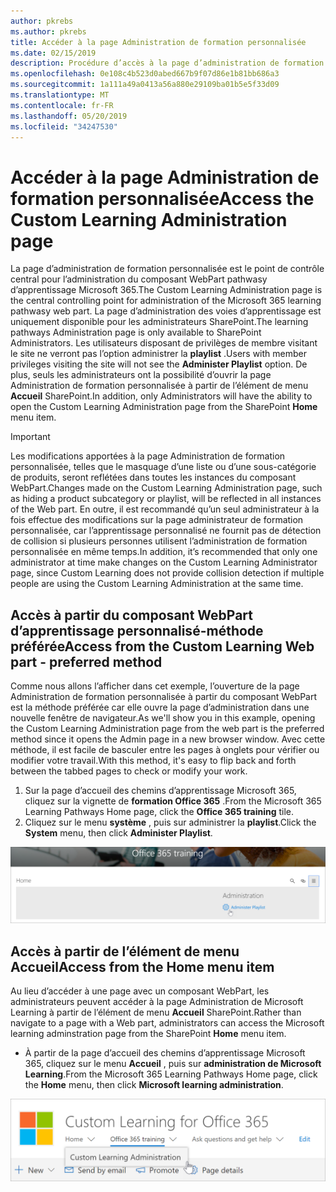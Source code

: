 ```yaml
---
author: pkrebs
ms.author: pkrebs
title: Accéder à la page Administration de formation personnalisée
ms.date: 02/15/2019
description: Procédure d’accès à la page d’administration de formation personnalisée à partir du composant WebPart ou du menu
ms.openlocfilehash: 0e108c4b523d0abed667b9f07d86e1b81bb686a3
ms.sourcegitcommit: 1a111a49a0413a56a880e29109ba01b5e5f33d09
ms.translationtype: MT
ms.contentlocale: fr-FR
ms.lasthandoff: 05/20/2019
ms.locfileid: "34247530"
---
```

# <a name="access-the-custom-learning-administration-page"></a><span data-ttu-id="241aa-103">Accéder à la page Administration de formation personnalisée</span><span class="sxs-lookup"><span data-stu-id="241aa-103">Access the Custom Learning Administration page</span></span>

<span data-ttu-id="241aa-104">La page d’administration de formation personnalisée est le point de contrôle central pour l’administration du composant WebPart pathwasy d’apprentissage Microsoft 365.</span><span class="sxs-lookup"><span data-stu-id="241aa-104">The Custom Learning Administration page is the central controlling point for administration of the Microsoft 365 learning pathwasy web part.</span></span> <span data-ttu-id="241aa-105">La page d’administration des voies d’apprentissage est uniquement disponible pour les administrateurs SharePoint.</span><span class="sxs-lookup"><span data-stu-id="241aa-105">The learning pathways Administration page is only available to SharePoint Administrators.</span></span> <span data-ttu-id="241aa-106">Les utilisateurs disposant de privilèges de membre visitant le site ne verront pas l’option administrer la **playlist** .</span><span class="sxs-lookup"><span data-stu-id="241aa-106">Users with member privileges visiting the site will not see the **Administer Playlist** option.</span></span> <span data-ttu-id="241aa-107">De plus, seuls les administrateurs ont la possibilité d’ouvrir la page Administration de formation personnalisée à partir de l’élément de menu **Accueil** SharePoint.</span><span class="sxs-lookup"><span data-stu-id="241aa-107">In addition, only Administrators will have the ability to open the Custom Learning Administration page from the SharePoint **Home** menu item.</span></span>  

> [!IMPORTANT]
> <span data-ttu-id="241aa-108">Les modifications apportées à la page Administration de formation personnalisée, telles que le masquage d’une liste ou d’une sous-catégorie de produits, seront reflétées dans toutes les instances du composant WebPart.</span><span class="sxs-lookup"><span data-stu-id="241aa-108">Changes made on the Custom Learning Administration page, such as hiding a product subcategory or playlist, will be reflected in all instances of the Web part.</span></span> <span data-ttu-id="241aa-109">En outre, il est recommandé qu’un seul administrateur à la fois effectue des modifications sur la page administrateur de formation personnalisée, car l’apprentissage personnalisé ne fournit pas de détection de collision si plusieurs personnes utilisent l’administration de formation personnalisée en même temps.</span><span class="sxs-lookup"><span data-stu-id="241aa-109">In addition, it’s recommended that only one administrator at time make changes on the Custom Learning Administrator page, since Custom Learning does not provide collision detection if multiple people are using the Custom Learning Administration at the same time.</span></span>  

## <a name="access-from-the-custom-learning-web-part---preferred-method"></a><span data-ttu-id="241aa-110">Accès à partir du composant WebPart d’apprentissage personnalisé-méthode préférée</span><span class="sxs-lookup"><span data-stu-id="241aa-110">Access from the Custom Learning Web part - preferred method</span></span>
<span data-ttu-id="241aa-111">Comme nous allons l’afficher dans cet exemple, l’ouverture de la page Administration de formation personnalisée à partir du composant WebPart est la méthode préférée car elle ouvre la page d’administration dans une nouvelle fenêtre de navigateur.</span><span class="sxs-lookup"><span data-stu-id="241aa-111">As we'll show you in this example, opening the Custom Learning Administration page from the web part is the preferred method since it opens the Admin page in a new browser window.</span></span> <span data-ttu-id="241aa-112">Avec cette méthode, il est facile de basculer entre les pages à onglets pour vérifier ou modifier votre travail.</span><span class="sxs-lookup"><span data-stu-id="241aa-112">With this method, it's easy to flip back and forth between the tabbed pages to check or modify your work.</span></span>  

1. <span data-ttu-id="241aa-113">Sur la page d’accueil des chemins d’apprentissage Microsoft 365, cliquez sur la vignette de **formation Office 365** .</span><span class="sxs-lookup"><span data-stu-id="241aa-113">From the Microsoft 365 Learning Pathways Home page, click the **Office 365 training** tile.</span></span>
2. <span data-ttu-id="241aa-114">Cliquez sur le menu **système** , puis sur administrer la **playlist**.</span><span class="sxs-lookup"><span data-stu-id="241aa-114">Click the **System** menu, then click **Administer Playlist**.</span></span> 

![CG-adminaccbtn. png](media/cg-adminaccbtn.png)

## <a name="access-from-the-home-menu-item"></a><span data-ttu-id="241aa-116">Accès à partir de l’élément de menu Accueil</span><span class="sxs-lookup"><span data-stu-id="241aa-116">Access from the Home menu item</span></span>
<span data-ttu-id="241aa-117">Au lieu d’accéder à une page avec un composant WebPart, les administrateurs peuvent accéder à la page Administration de Microsoft Learning à partir de l’élément de menu **Accueil** SharePoint.</span><span class="sxs-lookup"><span data-stu-id="241aa-117">Rather than navigate to a page with a Web part, administrators can access the Microsoft learning adminstration page from the SharePoint **Home** menu item.</span></span> 

- <span data-ttu-id="241aa-118">À partir de la page d’accueil des chemins d’apprentissage Microsoft 365, cliquez sur le menu **Accueil** , puis sur **administration de Microsoft Learning**.</span><span class="sxs-lookup"><span data-stu-id="241aa-118">From the Microsoft 365 Learning Pathways Home page, click the **Home** menu, then click **Microsoft learning administration**.</span></span>

![CG-adminaccmenu. png](media/cg-adminaccmenu.png)